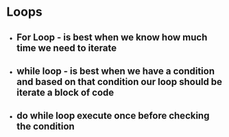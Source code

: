# Loops

- ## For Loop - is best when we know how much time we need to iterate
- ## while loop - is best when we have a condition and based on that condition our loop should be iterate a block of code
- ## do while loop execute once before checking the condition
